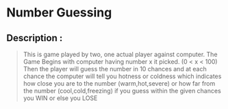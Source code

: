 # Number Guessing

## Description :
> This is game played by two, one actual player against computer.
> The Game Begins with computer having number x it picked. (0 < x < 100)
> Then the player will guess the number in 10 chances and at each chance the computer will tell you
> hotness or coldness which indicates how close you are to the number (warm,hot,severe) or how far from 
> the number (cool,cold,freezing)
> if you guess within the given chances you WIN
> or else you LOSE